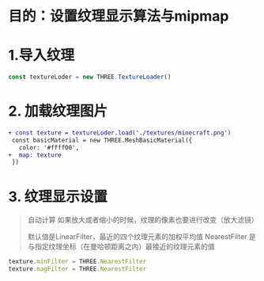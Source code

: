 # 目的：设置纹理显示算法与mipmap
# 1.导入纹理
```ts
const textureLoder = new THREE.TextureLoader()
```
# 2. 加载纹理图片
```diff
+ const texture = textureLoder.load('./textures/minecraft.png')
 const basicMaterial = new THREE.MeshBasicMaterial({
   color: '#ffff00',
+  map: texture
 })
```

# 3. 纹理显示设置
> 自动计算
> 如果放大或者缩小的时候，纹理的像素也要进行改变（放大滤镜）
>  
> 默认值是LinearFilter，最近的四个纹理元素的加权平均值
> NearestFilter 是与指定纹理坐标（在曼哈顿距离之内）最接近的纹理元素的值
```ts
texture.minFilter = THREE.NearestFilter
texture.magFilter = THREE.NearestFilter
```